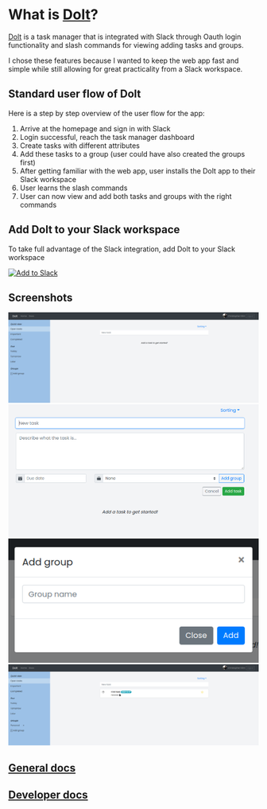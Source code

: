 # What is [Dolt](dolt.christopherklint.com)?

[Dolt](dolt.christopherklint.com) is a task manager that is integrated with Slack through Oauth login functionality and slash commands for viewing adding tasks and groups.

I chose these features because I wanted to keep the web app fast and simple while still allowing for great practicality from a Slack workspace.

## Standard user flow of Dolt

Here is a step by step overview of the user flow for the app:

1. Arrive at the homepage and sign in with Slack
2. Login successful, reach the task manager dashboard
3. Create tasks with different attributes
4. Add these tasks to a group (user could have also created the groups first)
5. After getting familiar with the web app, user installs the Dolt app to their Slack workspace
6. User learns the slash commands
7. User can now view and add both tasks and groups with the right commands

## Add Dolt to your Slack workspace

To take full advantage of the Slack integration, add Dolt to your Slack workspace

<a href="slack/install"
        ><img
          alt="Add to Slack"
          height="40"
          width="139"
          src="https://platform.slack-edge.com/img/add_to_slack.png"
          srcset="
            https://platform.slack-edge.com/img/add_to_slack.png    1x,
            https://platform.slack-edge.com/img/add_to_slack@2x.png 2x
          "
      /></a>

## Screenshots

![](docs/imgs/dolt_start.png)
![](docs/imgs/dolt_new_task.png)
![](docs/imgs/dolt_add_group.png)
![](docs/imgs/dolt_first_task.png)

## [General docs](docs/docs.md)

## [Developer docs](docs/dev/dev_docs.md)
